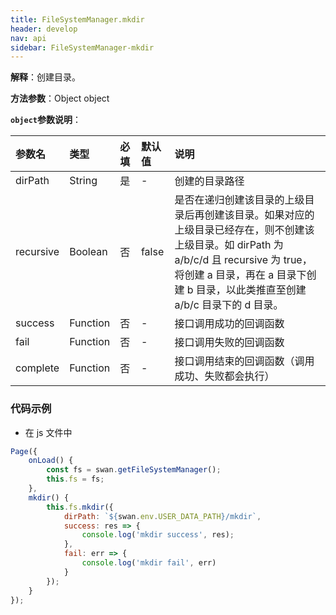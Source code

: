 ```yaml
---
title: FileSystemManager.mkdir
header: develop
nav: api
sidebar: FileSystemManager-mkdir
---
```


  

**解释**：创建目录。

**方法参数**：Object object

**`object`参数说明**：

|参数名 |类型|必填|默认值|说明|
|:----|:----|:----|:----|:----|
|dirPath|String|是|-|创建的目录路径|
|recursive|Boolean|否|false|是否在递归创建该目录的上级目录后再创建该目录。如果对应的上级目录已经存在，则不创建该上级目录。如 dirPath 为 a/b/c/d 且 recursive 为 true，将创建 a 目录，再在 a 目录下创建 b 目录，以此类推直至创建 a/b/c 目录下的 d 目录。|
|success|Function|否|-|接口调用成功的回调函数|
|fail|Function|否|-|接口调用失败的回调函数|
|complete|Function|否|-|接口调用结束的回调函数（调用成功、失败都会执行）|

###  代码示例 

* 在 js 文件中

```js
Page({
    onLoad() {
        const fs = swan.getFileSystemManager();
        this.fs = fs;
    },
    mkdir() {
        this.fs.mkdir({
            dirPath: `${swan.env.USER_DATA_PATH}/mkdir`,
            success: res => {
                console.log('mkdir success', res);
            },
            fail: err => {
                console.log('mkdir fail', err)
            }
        });
    }
});
```